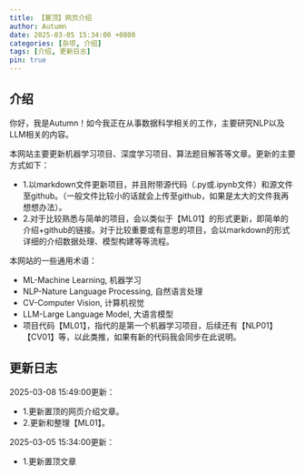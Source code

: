 ```yaml
---
title: 【置顶】网页介绍
author: Autumn
date: 2025-03-05 15:34:00 +0800
categories: [杂项, 介绍]
tags: [介绍, 更新日志]
pin: true
---
```


## 介绍
你好，我是Autumn！如今我正在从事数据科学相关的工作，主要研究NLP以及LLM相关的内容。

本网站主要更新机器学习项目、深度学习项目、算法题目解答等文章。更新的主要方式如下：
- 1.以markdown文件更新项目，并且附带源代码（.py或.ipynb文件）和源文件至github。（一般文件比较小的话就会上传至github，如果是太大的文件我再想想办法）。
- 2.对于比较熟悉与简单的项目，会以类似于【ML01】的形式更新，即简单的介绍+github的链接。对于比较重要或有意思的项目，会以markdown的形式详细的介绍数据处理、模型构建等等流程。


本网站的一些通用术语：
- ML-Machine Learning, 机器学习
- NLP-Nature Language Processing, 自然语言处理
- CV-Computer Vision, 计算机视觉
- LLM-Large Language Model, 大语言模型
- 项目代码【ML01】，指代的是第一个机器学习项目，后续还有【NLP01】 【CV01】等，以此类推，如果有新的代码我会同步在此说明。

## 更新日志
2025-03-08 15:49:00更新：
- 1.更新置顶的网页介绍文章。
- 2.更新和整理【ML01】。

2025-03-05 15:34:00更新：
- 1.更新置顶文章

